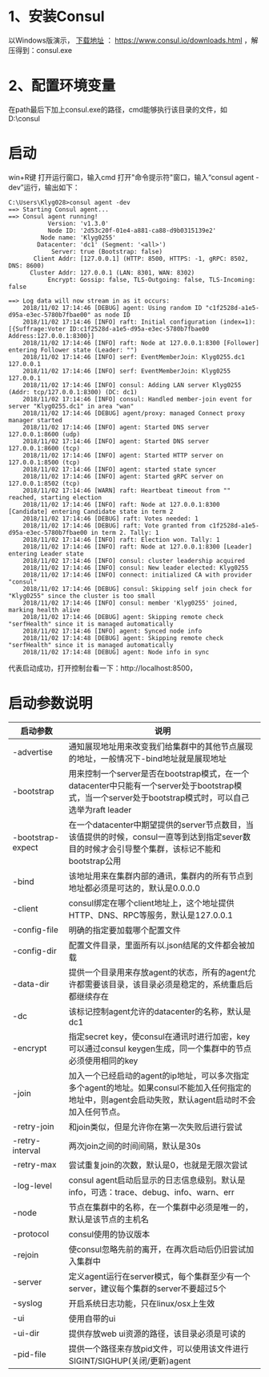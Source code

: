 # 1、安装Consul
  以Windows版演示， [下载地址](https://www.consul.io/downloads.html) ： https://www.consul.io/downloads.html ，解压得到：consul.exe
 
# 2、配置环境变量
  在path最后下加上consul.exe的路径，cmd能够执行该目录的文件，如 D:\consul
  
# 启动
  win+R键 打开运行窗口，输入cmd 打开"命令提示符"窗口，输入“consul agent -dev”运行，输出如下：
```angular2html
C:\Users\Klyg028>consul agent -dev
==> Starting Consul agent...
==> Consul agent running!
           Version: 'v1.3.0'
           Node ID: '2d53c20f-01e4-a881-ca88-d9b0315139e2'
         Node name: 'Klyg0255'
        Datacenter: 'dc1' (Segment: '<all>')
            Server: true (Bootstrap: false)
       Client Addr: [127.0.0.1] (HTTP: 8500, HTTPS: -1, gRPC: 8502, DNS: 8600)
      Cluster Addr: 127.0.0.1 (LAN: 8301, WAN: 8302)
           Encrypt: Gossip: false, TLS-Outgoing: false, TLS-Incoming: false

==> Log data will now stream in as it occurs:
    2018/11/02 17:14:46 [DEBUG] agent: Using random ID "c1f2528d-a1e5-d95a-e3ec-5780b7fbae00" as node ID
    2018/11/02 17:14:46 [INFO] raft: Initial configuration (index=1): [{Suffrage:Voter ID:c1f2528d-a1e5-d95a-e3ec-5780b7fbae00 Address:127.0.0.1:8300}]
    2018/11/02 17:14:46 [INFO] raft: Node at 127.0.0.1:8300 [Follower] entering Follower state (Leader: "")
    2018/11/02 17:14:46 [INFO] serf: EventMemberJoin: Klyg0255.dc1 127.0.0.1
    2018/11/02 17:14:46 [INFO] serf: EventMemberJoin: Klyg0255 127.0.0.1
    2018/11/02 17:14:46 [INFO] consul: Adding LAN server Klyg0255 (Addr: tcp/127.0.0.1:8300) (DC: dc1)
    2018/11/02 17:14:46 [INFO] consul: Handled member-join event for server "Klyg0255.dc1" in area "wan"
    2018/11/02 17:14:46 [DEBUG] agent/proxy: managed Connect proxy manager started
    2018/11/02 17:14:46 [INFO] agent: Started DNS server 127.0.0.1:8600 (udp)
    2018/11/02 17:14:46 [INFO] agent: Started DNS server 127.0.0.1:8600 (tcp)
    2018/11/02 17:14:46 [INFO] agent: Started HTTP server on 127.0.0.1:8500 (tcp)
    2018/11/02 17:14:46 [INFO] agent: started state syncer
    2018/11/02 17:14:46 [INFO] agent: Started gRPC server on 127.0.0.1:8502 (tcp)
    2018/11/02 17:14:46 [WARN] raft: Heartbeat timeout from "" reached, starting election
    2018/11/02 17:14:46 [INFO] raft: Node at 127.0.0.1:8300 [Candidate] entering Candidate state in term 2
    2018/11/02 17:14:46 [DEBUG] raft: Votes needed: 1
    2018/11/02 17:14:46 [DEBUG] raft: Vote granted from c1f2528d-a1e5-d95a-e3ec-5780b7fbae00 in term 2. Tally: 1
    2018/11/02 17:14:46 [INFO] raft: Election won. Tally: 1
    2018/11/02 17:14:46 [INFO] raft: Node at 127.0.0.1:8300 [Leader] entering Leader state
    2018/11/02 17:14:46 [INFO] consul: cluster leadership acquired
    2018/11/02 17:14:46 [INFO] consul: New leader elected: Klyg0255
    2018/11/02 17:14:46 [INFO] connect: initialized CA with provider "consul"
    2018/11/02 17:14:46 [DEBUG] consul: Skipping self join check for "Klyg0255" since the cluster is too small
    2018/11/02 17:14:46 [INFO] consul: member 'Klyg0255' joined, marking health alive
    2018/11/02 17:14:46 [DEBUG] agent: Skipping remote check "serfHealth" since it is managed automatically
    2018/11/02 17:14:46 [INFO] agent: Synced node info
    2018/11/02 17:14:48 [DEBUG] agent: Skipping remote check "serfHealth" since it is managed automatically
    2018/11/02 17:14:48 [DEBUG] agent: Node info in sync
```
代表启动成功，打开控制台看一下：http://localhost:8500，

# 启动参数说明

启动参数	|	说明
----------- |  -----------
-advertise	|	通知展现地址用来改变我们给集群中的其他节点展现的地址，一般情况下-bind地址就是展现地址
-bootstrap	|	用来控制一个server是否在bootstrap模式，在一个datacenter中只能有一个server处于bootstrap模式，当一个server处于bootstrap模式时，可以自己选举为raft leader
-bootstrap-expect	|	在一个datacenter中期望提供的server节点数目，当该值提供的时候，consul一直等到达到指定sever数目的时候才会引导整个集群，该标记不能和bootstrap公用
-bind	|	该地址用来在集群内部的通讯，集群内的所有节点到地址都必须是可达的，默认是0.0.0.0
-client	|	consul绑定在哪个client地址上，这个地址提供HTTP、DNS、RPC等服务，默认是127.0.0.1
-config-file	|	明确的指定要加载哪个配置文件
-config-dir	|	配置文件目录，里面所有以.json结尾的文件都会被加载
-data-dir	|	提供一个目录用来存放agent的状态，所有的agent允许都需要该目录，该目录必须是稳定的，系统重启后都继续存在
-dc	|	该标记控制agent允许的datacenter的名称，默认是dc1
-encrypt	|	指定secret key，使consul在通讯时进行加密，key可以通过consul keygen生成，同一个集群中的节点必须使用相同的key
-join	|	加入一个已经启动的agent的ip地址，可以多次指定多个agent的地址。如果consul不能加入任何指定的地址中，则agent会启动失败，默认agent启动时不会加入任何节点。
-retry-join	|	和join类似，但是允许你在第一次失败后进行尝试
-retry-interval	|	两次join之间的时间间隔，默认是30s
-retry-max	|	尝试重复join的次数，默认是0，也就是无限次尝试
-log-level	|	consul agent启动后显示的日志信息级别。默认是info，可选：trace、debug、info、warn、err
-node	|	节点在集群中的名称，在一个集群中必须是唯一的，默认是该节点的主机名
-protocol	|	consul使用的协议版本
-rejoin	|	使consul忽略先前的离开，在再次启动后仍旧尝试加入集群中
-server	|	定义agent运行在server模式，每个集群至少有一个server，建议每个集群的server不要超过5个
-syslog	|	开启系统日志功能，只在linux/osx上生效
-ui	|	使用自带的ui
-ui-dir	|	提供存放web ui资源的路径，该目录必须是可读的
-pid-file	|	提供一个路径来存放pid文件，可以使用该文件进行SIGINT/SIGHUP(关闭/更新)agent


